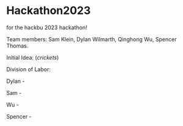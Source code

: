 # Hackathon2023
for the hackbu 2023 hackathon!

Team members: Sam Klein, Dylan Wilmarth, Qinghong Wu, Spencer Thomas.

Initial Idea: (*crickets*)

Division of Labor:

Dylan -

Sam - 

Wu - 

Spencer - 



